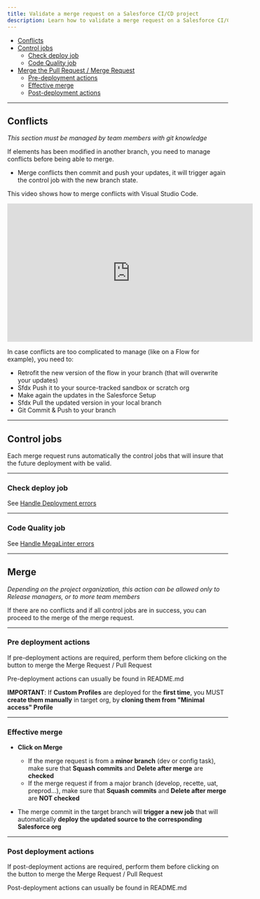 ```yaml
---
title: Validate a merge request on a Salesforce CI/CD project
description: Learn how to validate a merge request on a Salesforce CI/CD project
---
```

<!-- markdownlint-disable MD013 -->

- [Conflicts](#conflicts)
- [Control jobs](#control-jobs)
  - [Check deploy job](#check-deploy-job)
  - [Code Quality job](#code-quality-job)
- [Merge the Pull Request / Merge Request](#merge)
  - [Pre-deployment actions](#pre-deployment-actions)
  - [Effective merge](#effective-merge)
  - [Post-deployment actions](#pre-deployment-actions)

___

## Conflicts

_This section must be managed by team members with git knowledge_

If elements has been modified in another branch, you need to manage conflicts before being able to merge.

- Merge conflicts then commit and push your updates, it will trigger again the control job with the new branch state.

This video shows how to merge conflicts with Visual Studio Code.

<div style="text-align:center"><iframe width="560" height="315" src="https://www.youtube.com/embed/lz5OuKzvadQ" title="YouTube video player" frameborder="0" allow="accelerometer; autoplay; clipboard-write; encrypted-media; gyroscope; picture-in-picture; web-share" allowfullscreen></iframe></div>

In case conflicts are too complicated to manage (like on a Flow for example), you need to:

- Retrofit the new version of the flow in your branch (that will overwrite your updates)
- Sfdx Push it to your source-tracked sandbox or scratch org
- Make again the updates in the Salesforce Setup
- Sfdx Pull the updated version in your local branch
- Git Commit & Push to your branch

___

## Control jobs

Each merge request runs automatically the control jobs that will insure that the future deployment with be valid.

___

### Check deploy job

See [Handle Deployment errors](salesforce-ci-cd-solve-deployment-errors.md)

___

### Code Quality job

See [Handle MegaLinter errors](salesforce-ci-cd-solve-megalinter-errors.md)

___

## Merge

_Depending on the project organization, this action can be allowed only to Release managers, or to more team members_

If there are no conflicts and if all control jobs are in success, you can proceed to the merge of the merge request.

___

### Pre deployment actions

If pre-deployment actions are required, perform them before clicking on the button to merge the Merge Request / Pull Request

Pre-deployment actions can usually be found in README.md

**IMPORTANT**: If **Custom Profiles** are deployed for the **first time**, you MUST **create them manually** in target org, by **cloning them from "Minimal access" Profile**

___

### Effective merge

- **Click on Merge**
  - If the merge request is from a **minor branch** (dev or config task), make sure that **Squash commits** and **Delete after merge** are **checked**
  - If the merge request if from a major branch (develop, recette, uat, preprod...), make sure that **Squash commits** and **Delete after merge** are **NOT checked**

- The merge commit in the target branch will **trigger a new job** that will automatically **deploy the updated source to the corresponding Salesforce org**

___

### Post deployment actions

If post-deployment actions are required, perform them before clicking on the button to merge the Merge Request / Pull Request

Post-deployment actions can usually be found in README.md